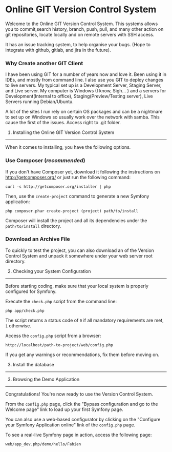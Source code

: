 Online GIT Version Control System
========================

Welcome to the Online GIT Version Control System. This systems allows you to commit,search history,
branch, push, pull, and many other action on git repositories, locate locally and on remote servers with 
SSH access. 

It has an issue tracking system, to help organise your bugs. (Hope to integrate with github, gitlab, and jira in the future).    

### Why Create another GIT Client
I have been using GIT for a number of years now and love it. Been using it in IDEs, and mostly from command line.
I also use you GIT to deploy changes to live servers. My typical set up is a Development Server, Staging Server, and
Live server. My computer is Windows (I know, Sigh... ) and a servers for Development(Internal to office), Staging(Preview/Testing server), Live Servers running Debian/Ubuntu.

A lot of the sites I run rely on certain OS packages and can be a nightmare to set up on Windows so usually work over the network 
with samba. This cause the first of the issues. Access right to .git folder.     


1) Installing the Online GIT Version Control System
----------------------------------

When it comes to installing, you have the
following options.

### Use Composer (*recommended*)

If you don't have Composer yet, download it following the instructions on
http://getcomposer.org/ or just run the following command:

    curl -s http://getcomposer.org/installer | php

Then, use the `create-project` command to generate a new Symfony application:

    php composer.phar create-project (project) path/to/install

Composer will install the project and all its dependencies under the
`path/to/install` directory.

### Download an Archive File

To quickly to test the project, you can also download an of the Version Control
System and unpack it somewhere under your web server root directory.


2) Checking your System Configuration
-------------------------------------

Before starting coding, make sure that your local system is properly
configured for Symfony.

Execute the `check.php` script from the command line:

    php app/check.php

The script returns a status code of `0` if all mandatory requirements are met,
`1` otherwise.

Access the `config.php` script from a browser:

    http://localhost/path-to-project/web/config.php

If you get any warnings or recommendations, fix them before moving on.

3) Install the database
--------------------------------

3) Browsing the Demo Application
--------------------------------

Congratulations! You're now ready to use the Version Control System.

From the `config.php` page, click the "Bypass configuration and go to the
Welcome page" link to load up your first Symfony page.

You can also use a web-based configurator by clicking on the "Configure your
Symfony Application online" link of the `config.php` page.

To see a real-live Symfony page in action, access the following page:

    web/app_dev.php/demo/hello/Fabien



